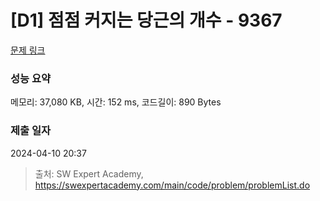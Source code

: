 # [D1] 점점 커지는 당근의 개수 - 9367 

[문제 링크](https://swexpertacademy.com/main/code/problem/problemDetail.do?contestProbId=AW_nY2m6OLADFARY) 

### 성능 요약

메모리: 37,080 KB, 시간: 152 ms, 코드길이: 890 Bytes

### 제출 일자

2024-04-10 20:37



> 출처: SW Expert Academy, https://swexpertacademy.com/main/code/problem/problemList.do